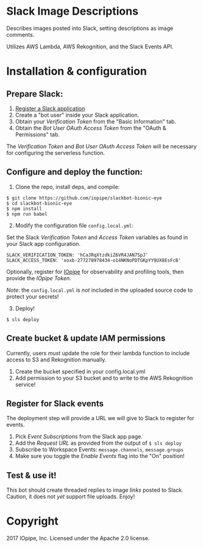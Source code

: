 # Slack Image Descriptions

Describes images posted into Slack, setting descriptions
as image comments. 

Utilizes AWS Lambda, AWS Rekognition, and the Slack Events API.

# Installation & configuration

## Prepare Slack:

1. [Register a Slack application](https://api.slack.com/apps?new_app=1)
2. Create a "bot user" inside your Slack application.
3. Obtain your _Verification Token_ from the "Basic Information" tab.
4. Obtain the _Bot User OAuth Access Token_ from the "OAuth & Permissions" tab.

The _Verification Token_ and _Bot User OAuth Access Token_ will be necessary for
configuring the serverless function.

## Configure and deploy the function:

1. Clone the repo, install deps, and compile:

```
$ git clone https://github.com/iopipe/slackbot-bionic-eye
$ cd slackbot-bionic-eye
$ npm install
$ npm run babel
```

2. Modify the configuration file `config.local.yml`:

Set the Slack _Verification Token_ and _Access Token_ variables
as found in your Slack app configuration.

```
SLACK_VERIFICATION_TOKEN: 'hCaJRqXtzdkiZ6VR4JAN7SpJ'
SLACK_ACCESS_TOKEN: 'xoxb-277278978434-o14NKNoPDTGKpYY9UX8EsFcB'
```

Optionally, register for [IOpipe](https://www.iopipe.com/) for observability and profiling tools,
then provide the _IOpipe Token_.

_Note_: the `config.local.yml` is _not_ included in the uploaded source code to protect your secrets!

3. Deploy!

```$ sls deploy```

## Create bucket & update IAM permissions

Currently, users *must* update the role for their lambda function to
include access to S3 and Rekognition manually.

1. Create the bucket specified in your config.local.yml
2. Add permission to your S3 bucket and to write to the AWS Rekognition service!

## Register for Slack events

The deployment step will provide a URL we will give to Slack to register for
events.

1. Pick _Event Subscriptions_ from the Slack app page.
2. Add the _Request URL_ as provided from the output of `$ sls deploy`
3. Subscribe to Workspace Events: `message.channels`, `message.groups`
4. Make sure you toggle the _Enable Events_ flag into the "On" position!

## Test & use it!

This bot should create threaded replies to image _links_ posted to Slack. Caution, it does
not _yet_ support file uploads. Enjoy!

# Copyright

2017 IOpipe, Inc.
Licensed under the Apache 2.0 license.

